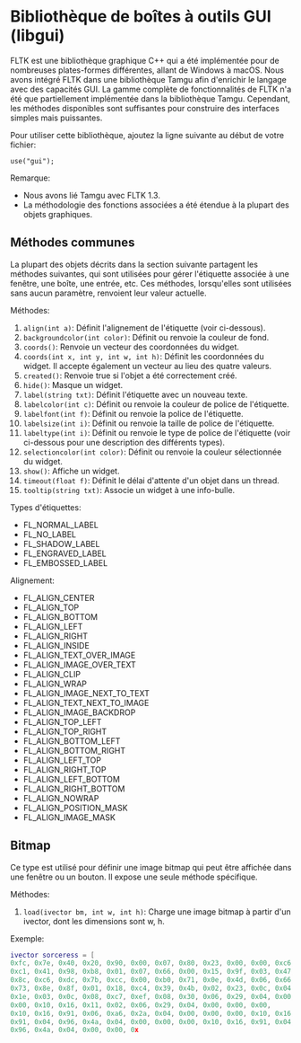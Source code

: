 # Bibliothèque de boîtes à outils GUI (libgui)

FLTK est une bibliothèque graphique C++ qui a été implémentée pour de nombreuses plates-formes différentes, allant de Windows à macOS. Nous avons intégré FLTK dans une bibliothèque Tamgu afin d'enrichir le langage avec des capacités GUI. La gamme complète de fonctionnalités de FLTK n'a été que partiellement implémentée dans la bibliothèque Tamgu. Cependant, les méthodes disponibles sont suffisantes pour construire des interfaces simples mais puissantes.

Pour utiliser cette bibliothèque, ajoutez la ligne suivante au début de votre fichier:

```
use("gui");
```

Remarque:
- Nous avons lié Tamgu avec FLTK 1.3.
- La méthodologie des fonctions associées a été étendue à la plupart des objets graphiques.

## Méthodes communes

La plupart des objets décrits dans la section suivante partagent les méthodes suivantes, qui sont utilisées pour gérer l'étiquette associée à une fenêtre, une boîte, une entrée, etc. Ces méthodes, lorsqu'elles sont utilisées sans aucun paramètre, renvoient leur valeur actuelle.

Méthodes:
1. `align(int a)`: Définit l'alignement de l'étiquette (voir ci-dessous).
2. `backgroundcolor(int color)`: Définit ou renvoie la couleur de fond.
3. `coords()`: Renvoie un vecteur des coordonnées du widget.
4. `coords(int x, int y, int w, int h)`: Définit les coordonnées du widget. Il accepte également un vecteur au lieu des quatre valeurs.
5. `created()`: Renvoie true si l'objet a été correctement créé.
6. `hide()`: Masque un widget.
7. `label(string txt)`: Définit l'étiquette avec un nouveau texte.
8. `labelcolor(int c)`: Définit ou renvoie la couleur de police de l'étiquette.
9. `labelfont(int f)`: Définit ou renvoie la police de l'étiquette.
10. `labelsize(int i)`: Définit ou renvoie la taille de police de l'étiquette.
11. `labeltype(int i)`: Définit ou renvoie le type de police de l'étiquette (voir ci-dessous pour une description des différents types).
12. `selectioncolor(int color)`: Définit ou renvoie la couleur sélectionnée du widget.
13. `show()`: Affiche un widget.
14. `timeout(float f)`: Définit le délai d'attente d'un objet dans un thread.
15. `tooltip(string txt)`: Associe un widget à une info-bulle.

Types d'étiquettes:
- FL_NORMAL_LABEL
- FL_NO_LABEL
- FL_SHADOW_LABEL
- FL_ENGRAVED_LABEL
- FL_EMBOSSED_LABEL

Alignement:
- FL_ALIGN_CENTER
- FL_ALIGN_TOP
- FL_ALIGN_BOTTOM
- FL_ALIGN_LEFT
- FL_ALIGN_RIGHT
- FL_ALIGN_INSIDE
- FL_ALIGN_TEXT_OVER_IMAGE
- FL_ALIGN_IMAGE_OVER_TEXT
- FL_ALIGN_CLIP
- FL_ALIGN_WRAP
- FL_ALIGN_IMAGE_NEXT_TO_TEXT
- FL_ALIGN_TEXT_NEXT_TO_IMAGE
- FL_ALIGN_IMAGE_BACKDROP
- FL_ALIGN_TOP_LEFT
- FL_ALIGN_TOP_RIGHT
- FL_ALIGN_BOTTOM_LEFT
- FL_ALIGN_BOTTOM_RIGHT
- FL_ALIGN_LEFT_TOP
- FL_ALIGN_RIGHT_TOP
- FL_ALIGN_LEFT_BOTTOM
- FL_ALIGN_RIGHT_BOTTOM
- FL_ALIGN_NOWRAP
- FL_ALIGN_POSITION_MASK
- FL_ALIGN_IMAGE_MASK

## Bitmap

Ce type est utilisé pour définir une image bitmap qui peut être affichée dans une fenêtre ou un bouton. Il expose une seule méthode spécifique.

Méthodes:
1. `load(ivector bm, int w, int h)`: Charge une image bitmap à partir d'un ivector, dont les dimensions sont w, h.

Exemple:
```lua
ivector sorceress = [
0xfc, 0x7e, 0x40, 0x20, 0x90, 0x00, 0x07, 0x80, 0x23, 0x00, 0x00, 0xc6,
0xc1, 0x41, 0x98, 0xb8, 0x01, 0x07, 0x66, 0x00, 0x15, 0x9f, 0x03, 0x47,
0x8c, 0xc6, 0xdc, 0x7b, 0xcc, 0x00, 0xb0, 0x71, 0x0e, 0x4d, 0x06, 0x66,
0x73, 0x8e, 0x8f, 0x01, 0x18, 0xc4, 0x39, 0x4b, 0x02, 0x23, 0x0c, 0x04 ,
0x1e, 0x03, 0x0c, 0x08, 0xc7, 0xef, 0x08, 0x30, 0x06, 0x29, 0x04, 0x00, 0x00,
0x00, 0x10, 0x16, 0x11, 0x02, 0x06, 0x29, 0x04, 0x00, 0x00, 0x00,
0x10, 0x16, 0x91, 0x06, 0xa6, 0x2a, 0x04, 0x00, 0x00, 0x00, 0x10, 0x16,
0x91, 0x04, 0x96, 0x4a, 0x04, 0x00, 0x00, 0x00, 0x10, 0x16, 0x91, 0x04,
0x96, 0x4a, 0x04, 0x00, 0x00, 0x